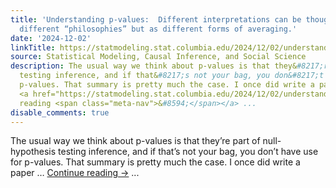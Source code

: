 ```yaml
---
title: 'Understanding p-values:  Different interpretations can be thought of not as
  different “philosophies” but as different forms of averaging.'
date: '2024-12-02'
linkTitle: https://statmodeling.stat.columbia.edu/2024/12/02/understanding-p-values-different-interpretations-can-be-thought-of-not-as-different-philosophies-but-as-different-forms-of-averaging/
source: Statistical Modeling, Causal Inference, and Social Science
description: The usual way we think about p-values is that they&#8217;re part of null-hypothesis
  testing inference, and if that&#8217;s not your bag, you don&#8217;t have use for
  p-values. That summary is pretty much the case. I once did write a paper &#8230;
  <a href="https://statmodeling.stat.columbia.edu/2024/12/02/understanding-p-values-different-interpretations-can-be-thought-of-not-as-different-philosophies-but-as-different-forms-of-averaging/">Continue
  reading <span class="meta-nav">&#8594;</span></a> ...
disable_comments: true
---
```

The usual way we think about p-values is that they&#8217;re part of null-hypothesis testing inference, and if that&#8217;s not your bag, you don&#8217;t have use for p-values. That summary is pretty much the case. I once did write a paper &#8230; <a href="https://statmodeling.stat.columbia.edu/2024/12/02/understanding-p-values-different-interpretations-can-be-thought-of-not-as-different-philosophies-but-as-different-forms-of-averaging/">Continue reading <span class="meta-nav">&#8594;</span></a> ...